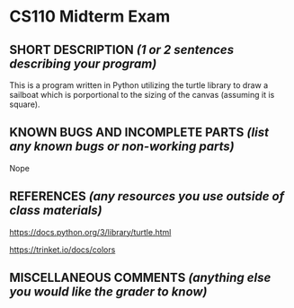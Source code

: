 # CS110 Midterm Exam

## SHORT DESCRIPTION *(1 or 2 sentences describing your program)*
This is a program written in Python utilizing the turtle library to draw a sailboat which is porportional to the sizing of the canvas (assuming it is square).

## KNOWN BUGS AND INCOMPLETE PARTS *(list any known bugs or non-working parts)*
Nope

## REFERENCES *(any resources you use outside of class materials)*
https://docs.python.org/3/library/turtle.html

https://trinket.io/docs/colors

## MISCELLANEOUS COMMENTS *(anything else you would like the grader to know)*
